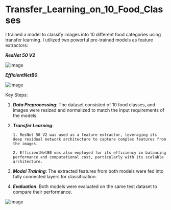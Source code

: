 # Transfer_Learning_on_10_Food_Classes
I trained a model to classify images into 10 different food categories using transfer learning. I utilized two powerful pre-trained models as feature extractors: 

***ResNet 50 V2***

![image](https://github.com/user-attachments/assets/546be908-3f6d-407e-9d17-9268afd0e72c)

***EfficientNetB0***.

![image](https://github.com/user-attachments/assets/124e6ecb-280e-495b-ab15-9516c35bc974)

Key Steps:
1. ***Data Preprocessing***: The dataset consisted of 10 food classes, and images were resized and normalized to match the input requirements of the models.
2. ***Transfer Learning***:
   
       1. ResNet 50 V2 was used as a feature extractor, leveraging its deep residual network architecture to capture complex features from the images.
   
       2. EfficientNetB0 was also employed for its efficiency in balancing performance and computational cost, particularly with its scalable architecture.
   
4. ***Model Training***: The extracted features from both models were fed into fully connected layers for classification.
5. ***Evaluation***: Both models were evaluated on the same test dataset to compare their performance.   

![image](https://github.com/user-attachments/assets/ffc36003-9868-4b62-9173-36eec162ef48)
